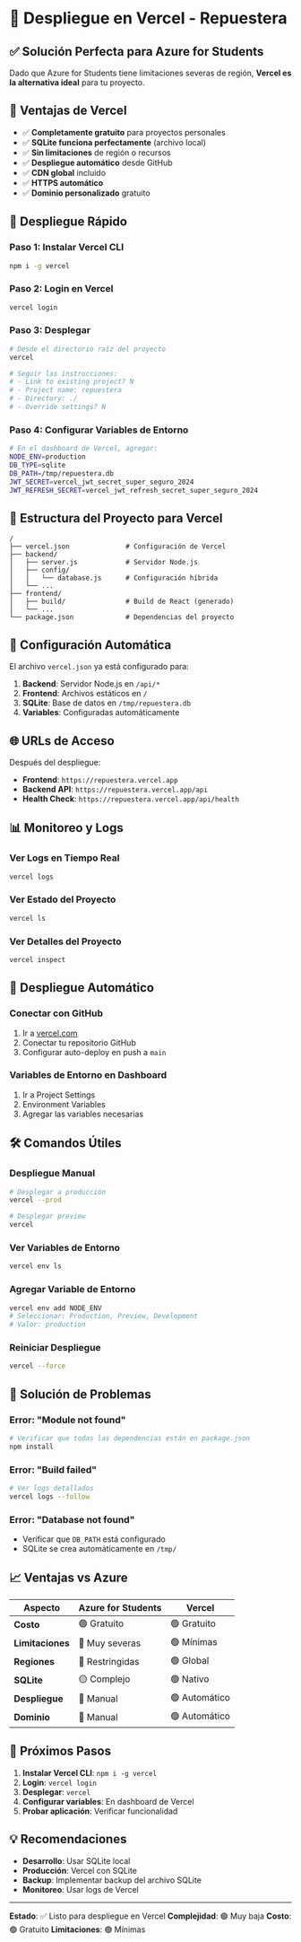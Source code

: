 # 🚀 Despliegue en Vercel - Repuestera

## ✅ **Solución Perfecta para Azure for Students**

Dado que Azure for Students tiene limitaciones severas de región, **Vercel es la alternativa ideal** para tu proyecto.

## 🎯 **Ventajas de Vercel**

- ✅ **Completamente gratuito** para proyectos personales
- ✅ **SQLite funciona perfectamente** (archivo local)
- ✅ **Sin limitaciones** de región o recursos
- ✅ **Despliegue automático** desde GitHub
- ✅ **CDN global** incluido
- ✅ **HTTPS automático**
- ✅ **Dominio personalizado** gratuito

## 🚀 **Despliegue Rápido**

### **Paso 1: Instalar Vercel CLI**
```bash
npm i -g vercel
```

### **Paso 2: Login en Vercel**
```bash
vercel login
```

### **Paso 3: Desplegar**
```bash
# Desde el directorio raíz del proyecto
vercel

# Seguir las instrucciones:
# - Link to existing project? N
# - Project name: repuestera
# - Directory: ./
# - Override settings? N
```

### **Paso 4: Configurar Variables de Entorno**
```bash
# En el dashboard de Vercel, agregar:
NODE_ENV=production
DB_TYPE=sqlite
DB_PATH=/tmp/repuestera.db
JWT_SECRET=vercel_jwt_secret_super_seguro_2024
JWT_REFRESH_SECRET=vercel_jwt_refresh_secret_super_seguro_2024
```

## 📁 **Estructura del Proyecto para Vercel**

```
/
├── vercel.json              # Configuración de Vercel
├── backend/
│   ├── server.js            # Servidor Node.js
│   ├── config/
│   │   └── database.js      # Configuración híbrida
│   └── ...
├── frontend/
│   ├── build/               # Build de React (generado)
│   └── ...
└── package.json             # Dependencias del proyecto
```

## 🔧 **Configuración Automática**

El archivo `vercel.json` ya está configurado para:

1. **Backend**: Servidor Node.js en `/api/*`
2. **Frontend**: Archivos estáticos en `/`
3. **SQLite**: Base de datos en `/tmp/repuestera.db`
4. **Variables**: Configuradas automáticamente

## 🌐 **URLs de Acceso**

Después del despliegue:

- **Frontend**: `https://repuestera.vercel.app`
- **Backend API**: `https://repuestera.vercel.app/api`
- **Health Check**: `https://repuestera.vercel.app/api/health`

## 📊 **Monitoreo y Logs**

### **Ver Logs en Tiempo Real**
```bash
vercel logs
```

### **Ver Estado del Proyecto**
```bash
vercel ls
```

### **Ver Detalles del Proyecto**
```bash
vercel inspect
```

## 🔄 **Despliegue Automático**

### **Conectar con GitHub**
1. Ir a [vercel.com](https://vercel.com)
2. Conectar tu repositorio GitHub
3. Configurar auto-deploy en push a `main`

### **Variables de Entorno en Dashboard**
1. Ir a Project Settings
2. Environment Variables
3. Agregar las variables necesarias

## 🛠️ **Comandos Útiles**

### **Despliegue Manual**
```bash
# Desplegar a producción
vercel --prod

# Desplegar preview
vercel
```

### **Ver Variables de Entorno**
```bash
vercel env ls
```

### **Agregar Variable de Entorno**
```bash
vercel env add NODE_ENV
# Seleccionar: Production, Preview, Development
# Valor: production
```

### **Reiniciar Despliegue**
```bash
vercel --force
```

## 🚨 **Solución de Problemas**

### **Error: "Module not found"**
```bash
# Verificar que todas las dependencias están en package.json
npm install
```

### **Error: "Build failed"**
```bash
# Ver logs detallados
vercel logs --follow
```

### **Error: "Database not found"**
- Verificar que `DB_PATH` está configurado
- SQLite se crea automáticamente en `/tmp/`

## 📈 **Ventajas vs Azure**

| Aspecto | Azure for Students | Vercel |
|---------|-------------------|--------|
| **Costo** | 🟢 Gratuito | 🟢 Gratuito |
| **Limitaciones** | 🔴 Muy severas | 🟢 Mínimas |
| **Regiones** | 🔴 Restringidas | 🟢 Global |
| **SQLite** | 🟡 Complejo | 🟢 Nativo |
| **Despliegue** | 🔴 Manual | 🟢 Automático |
| **Dominio** | 🔴 Manual | 🟢 Automático |

## 🎯 **Próximos Pasos**

1. **Instalar Vercel CLI**: `npm i -g vercel`
2. **Login**: `vercel login`
3. **Desplegar**: `vercel`
4. **Configurar variables**: En dashboard de Vercel
5. **Probar aplicación**: Verificar funcionalidad

## 💡 **Recomendaciones**

- **Desarrollo**: Usar SQLite local
- **Producción**: Vercel con SQLite
- **Backup**: Implementar backup del archivo SQLite
- **Monitoreo**: Usar logs de Vercel

---

**Estado**: ✅ Listo para despliegue en Vercel
**Complejidad**: 🟢 Muy baja
**Costo**: 🟢 Gratuito
**Limitaciones**: 🟢 Mínimas
